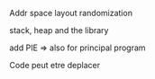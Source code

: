 
Addr space layout randomization

stack, heap and the library

add PIE => also for principal program

Code peut etre deplacer
